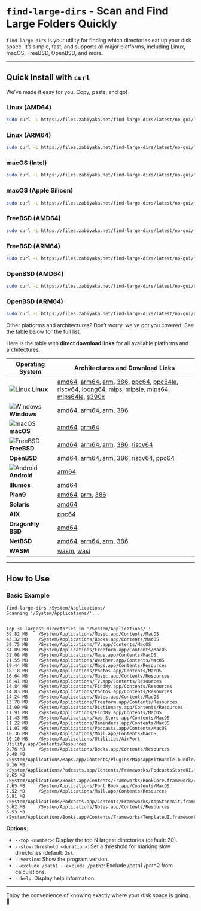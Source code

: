 # **`find-large-dirs` - Scan and Find Large Folders Quickly**

`find-large-dirs` is your utility for finding which directories eat up your disk space. It’s simple, fast, and supports all major platforms, including Linux, macOS, FreeBSD, OpenBSD, and more.

---

## **Quick Install with `curl`**

We’ve made it easy for you. Copy, paste, and go!

### **Linux (AMD64)**

```bash
sudo curl -L https://files.zabiyaka.net/find-large-dirs/latest/no-gui/linux/amd64/find-large-dirs -o /usr/local/bin/find-large-dirs; sudo chmod +x /usr/local/bin/find-large-dirs; find-large-dirs --version;
```

### **Linux (ARM64)**

```bash
sudo curl -L https://files.zabiyaka.net/find-large-dirs/latest/no-gui/linux/arm64/find-large-dirs -o /usr/local/bin/find-large-dirs; sudo chmod +x /usr/local/bin/find-large-dirs; find-large-dirs --version;
```


### **macOS (Intel)**

```bash
sudo curl -L https://files.zabiyaka.net/find-large-dirs/latest/no-gui/mac/amd64/find-large-dirs -o /usr/local/bin/find-large-dirs; sudo chmod +x /usr/local/bin/find-large-dirs; find-large-dirs --version;
```


### **macOS (Apple Silicon)**

```bash
sudo curl -L https://files.zabiyaka.net/find-large-dirs/latest/no-gui/mac/arm64/find-large-dirs -o /usr/local/bin/find-large-dirs; sudo chmod +x /usr/local/bin/find-large-dirs; find-large-dirs --version;
```

### **FreeBSD (AMD64)**

```bash
sudo curl -L https://files.zabiyaka.net/find-large-dirs/latest/no-gui/freebsd/amd64/find-large-dirs -o /usr/local/bin/find-large-dirs; sudo chmod +x /usr/local/bin/find-large-dirs; find-large-dirs --version;
```

### **FreeBSD (ARM64)**

```bash
sudo curl -L https://files.zabiyaka.net/find-large-dirs/latest/no-gui/freebsd/arm64/find-large-dirs -o /usr/local/bin/find-large-dirs; sudo chmod +x /usr/local/bin/find-large-dirs; find-large-dirs --version;
```

### **OpenBSD (AMD64)**

```bash
sudo curl -L https://files.zabiyaka.net/find-large-dirs/latest/no-gui/openbsd/amd64/find-large-dirs -o /usr/local/bin/find-large-dirs; sudo chmod +x /usr/local/bin/find-large-dirs; find-large-dirs --version;
```

### **OpenBSD (ARM64)**

```bash
sudo curl -L https://files.zabiyaka.net/find-large-dirs/latest/no-gui/openbsd/arm64/find-large-dirs -o /usr/local/bin/find-large-dirs; sudo chmod +x /usr/local/bin/find-large-dirs; find-large-dirs --version;
```

Other platforms and architectures? Don’t worry, we’ve got you covered. See the table below for the full list.

Here is the table with **direct download links** for all available platforms and architectures.

| **Operating System** | **Architectures and Download Links** |
|-----------------------|--------------------------------------|
| ![Linux](https://edent.github.io/SuperTinyIcons/images/svg/linux.svg) **Linux** | [amd64](https://files.zabiyaka.net/find-large-dirs/latest/no-gui/linux/amd64/find-large-dirs), [arm64](https://files.zabiyaka.net/find-large-dirs/latest/no-gui/linux/arm64/find-large-dirs), [arm](https://files.zabiyaka.net/find-large-dirs/latest/no-gui/linux/arm/find-large-dirs), [386](https://files.zabiyaka.net/find-large-dirs/latest/no-gui/linux/386/find-large-dirs), [ppc64](https://files.zabiyaka.net/find-large-dirs/latest/no-gui/linux/ppc64/find-large-dirs), [ppc64le](https://files.zabiyaka.net/find-large-dirs/latest/no-gui/linux/ppc64le/find-large-dirs), [riscv64](https://files.zabiyaka.net/find-large-dirs/latest/no-gui/linux/riscv64/find-large-dirs), [loong64](https://files.zabiyaka.net/find-large-dirs/latest/no-gui/linux/loong64/find-large-dirs), [mips](https://files.zabiyaka.net/find-large-dirs/latest/no-gui/linux/mips/find-large-dirs), [mipsle](https://files.zabiyaka.net/find-large-dirs/latest/no-gui/linux/mipsle/find-large-dirs), [mips64](https://files.zabiyaka.net/find-large-dirs/latest/no-gui/linux/mips64/find-large-dirs), [mips64le](https://files.zabiyaka.net/find-large-dirs/latest/no-gui/linux/mips64le/find-large-dirs), [s390x](https://files.zabiyaka.net/find-large-dirs/latest/no-gui/linux/s390x/find-large-dirs) |
| ![Windows](https://edent.github.io/SuperTinyIcons/images/svg/windows.svg) **Windows** | [amd64](https://files.zabiyaka.net/find-large-dirs/latest/no-gui/windows/amd64/find-large-dirs.exe), [arm64](https://files.zabiyaka.net/find-large-dirs/latest/no-gui/windows/arm64/find-large-dirs.exe), [arm](https://files.zabiyaka.net/find-large-dirs/latest/no-gui/windows/arm/find-large-dirs.exe), [386](https://files.zabiyaka.net/find-large-dirs/latest/no-gui/windows/386/find-large-dirs.exe) |
| ![macOS](https://edent.github.io/SuperTinyIcons/images/svg/apple.svg) **macOS** | [amd64](https://files.zabiyaka.net/find-large-dirs/latest/no-gui/mac/amd64/find-large-dirs), [arm64](https://files.zabiyaka.net/find-large-dirs/latest/no-gui/mac/arm64/find-large-dirs) |
| ![FreeBSD](https://edent.github.io/SuperTinyIcons/images/svg/freebsd.svg) **FreeBSD** | [amd64](https://files.zabiyaka.net/find-large-dirs/latest/no-gui/freebsd/amd64/find-large-dirs), [arm64](https://files.zabiyaka.net/find-large-dirs/latest/no-gui/freebsd/arm64/find-large-dirs), [arm](https://files.zabiyaka.net/find-large-dirs/latest/no-gui/freebsd/arm/find-large-dirs), [386](https://files.zabiyaka.net/find-large-dirs/latest/no-gui/freebsd/386/find-large-dirs), [riscv64](https://files.zabiyaka.net/find-large-dirs/latest/no-gui/freebsd/riscv64/find-large-dirs) |
| **OpenBSD** | [amd64](https://files.zabiyaka.net/find-large-dirs/latest/no-gui/openbsd/amd64/find-large-dirs), [arm64](https://files.zabiyaka.net/find-large-dirs/latest/no-gui/openbsd/arm64/find-large-dirs), [arm](https://files.zabiyaka.net/find-large-dirs/latest/no-gui/openbsd/arm/find-large-dirs), [386](https://files.zabiyaka.net/find-large-dirs/latest/no-gui/openbsd/386/find-large-dirs), [riscv64](https://files.zabiyaka.net/find-large-dirs/latest/no-gui/openbsd/riscv64/find-large-dirs), [ppc64](https://files.zabiyaka.net/find-large-dirs/latest/no-gui/openbsd/ppc64/find-large-dirs) |
| ![Android](https://edent.github.io/SuperTinyIcons/images/svg/android.svg) **Android** | [arm64](https://files.zabiyaka.net/find-large-dirs/latest/no-gui/android/arm64/find-large-dirs) |
| **Illumos** | [amd64](https://files.zabiyaka.net/find-large-dirs/latest/no-gui/illumos/amd64/find-large-dirs) |
| **Plan9** | [amd64](https://files.zabiyaka.net/find-large-dirs/latest/no-gui/plan9/amd64/find-large-dirs), [arm](https://files.zabiyaka.net/find-large-dirs/latest/no-gui/plan9/arm/find-large-dirs), [386](https://files.zabiyaka.net/find-large-dirs/latest/no-gui/plan9/386/find-large-dirs) |
| **Solaris** | [amd64](https://files.zabiyaka.net/find-large-dirs/latest/no-gui/solaris/amd64/find-large-dirs) |
| **AIX** | [ppc64](https://files.zabiyaka.net/find-large-dirs/latest/no-gui/aix/ppc64/find-large-dirs) |
| **DragonFly BSD** | [amd64](https://files.zabiyaka.net/find-large-dirs/latest/no-gui/dragonfly/amd64/find-large-dirs) |
| **NetBSD** | [amd64](https://files.zabiyaka.net/find-large-dirs/latest/no-gui/netbsd/amd64/find-large-dirs), [arm64](https://files.zabiyaka.net/find-large-dirs/latest/no-gui/netbsd/arm64/find-large-dirs), [arm](https://files.zabiyaka.net/find-large-dirs/latest/no-gui/netbsd/arm/find-large-dirs), [386](https://files.zabiyaka.net/find-large-dirs/latest/no-gui/netbsd/386/find-large-dirs) |
| **WASM** | [wasm](https://files.zabiyaka.net/find-large-dirs/latest/no-gui/js/wasm/find-large-dirs), [wasi](https://files.zabiyaka.net/find-large-dirs/latest/no-gui/wasip1/wasm/find-large-dirs) |

---

## **How to Use**

### **Basic Example**

```plaintext
find-large-dirs /System/Applications/
Scanning '/System/Applications/'...


Top 30 largest directories in '/System/Applications/':
59.82 MB    /System/Applications/Music.app/Contents/MacOS
43.32 MB    /System/Applications/Books.app/Contents/MacOS
39.75 MB    /System/Applications/TV.app/Contents/MacOS
34.09 MB    /System/Applications/Freeform.app/Contents/MacOS
32.08 MB    /System/Applications/Maps.app/Contents/MacOS
21.55 MB    /System/Applications/Weather.app/Contents/MacOS
19.44 MB    /System/Applications/Maps.app/Contents/Resources
18.18 MB    /System/Applications/Photos.app/Contents/MacOS
16.64 MB    /System/Applications/Music.app/Contents/Resources
16.41 MB    /System/Applications/TV.app/Contents/Resources
14.84 MB    /System/Applications/FindMy.app/Contents/Resources
14.83 MB    /System/Applications/Photos.app/Contents/Resources
14.24 MB    /System/Applications/Notes.app/Contents/MacOS
13.78 MB    /System/Applications/Freeform.app/Contents/Resources
13.09 MB    /System/Applications/Dictionary.app/Contents/Resources
11.91 MB    /System/Applications/FindMy.app/Contents/MacOS
11.43 MB    /System/Applications/App Store.app/Contents/MacOS
11.22 MB    /System/Applications/Reminders.app/Contents/MacOS
11.07 MB    /System/Applications/Podcasts.app/Contents/MacOS
10.36 MB    /System/Applications/Mail.app/Contents/MacOS
10.10 MB    /System/Applications/Utilities/AirPort Utility.app/Contents/Resources
9.76 MB     /System/Applications/Books.app/Contents/Resources
9.48 MB     /System/Applications/Maps.app/Contents/PlugIns/MapsAppKitBundle.bundle/Contents/Resources
9.16 MB     /System/Applications/Podcasts.app/Contents/Frameworks/PodcastsStoreUI.framework/Versions/A
8.65 MB     /System/Applications/Books.app/Contents/Frameworks/BookCore.framework/Versions/A
7.65 MB     /System/Applications/Font Book.app/Contents/MacOS
7.52 MB     /System/Applications/Mail.app/Contents/Resources
6.81 MB     /System/Applications/Podcasts.app/Contents/Frameworks/AppStoreKit.framework/Versions/A
6.62 MB     /System/Applications/Notes.app/Contents/Resources
6.53 MB     /System/Applications/Books.app/Contents/Frameworks/TemplateUI.framework/Versions/A
```

**Options:**
- `--top <number>`: Display the top N largest directories (default: 20).
- `--slow-threshold <duration>`: Set a threshold for marking slow directories (default: `2s`).
- `--version`: Show the program version.
- `--exclude /path1 --exclude /path2`: Exclude /path1 /path2 from calculations.
- `--help`: Display help information.

---

Enjoy the convenience of knowing exactly where your disk space is going. 🎉
